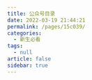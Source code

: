 ```yaml
---
title: 公众号目录
date: 2022-03-19 21:44:21
permalink: /pages/15c039/
categories: 
  - 新生必看
tags: 
  - null
article: false
sidebar: true
---
```

